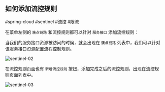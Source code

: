 ##  如何添加流控规则

#spring-cloud #sentinel #流控 #限流 

在菜单左侧的 `簇点链路` 和流控规则都可以针对 `服务接口` 添加流控规则：

当我们的服务接口资源被访问的时候，就会出现在 `簇点链路` 列表中，我们可以针对该服务接口资源配置流程控制规则。


![sentinel-02](https://woniumd.oss-cn-hangzhou.aliyuncs.com/java/hemiao/20220627135253.png)


在流控规则页面也有 `新增流控规则` 按钮，添加完成之后的流控规则，出现在流控规则页面列表中。

![sentinel-03](https://woniumd.oss-cn-hangzhou.aliyuncs.com/java/hemiao/20220627135256.png)

